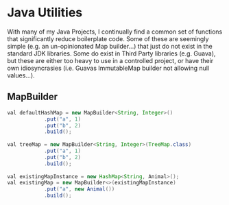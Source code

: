 # Java Utilities

With many of my Java Projects, I continually find a common set of functions that significantly reduce boilerplate code. Some of these are seemingly simple (e.g. an un-opinionated Map builder...) that just do not exist in the standard JDK libraries. Some do exist in Third Party libraries (e.g. Guava), but these are either too heavy to use in a controlled project, or have their own idiosyncrasies (i.e. Guavas ImmutableMap builder not allowing null values...).

## MapBuilder

```java
val defaultHashMap = new MapBuilder<String, Integer>()
            .put("a", 1)
            .put("b", 2)
            .build();
            
val treeMap = new MapBuilder<String, Integer>(TreeMap.class)
            .put("a", 1)
            .put("b", 2)
            .build();
            
val existingMapInstance = new HashMap<String, Animal>();
val existingMap = new MapBuilder<>(existingMapInstance)
            .put("a", new Animal())
            .build();
```
